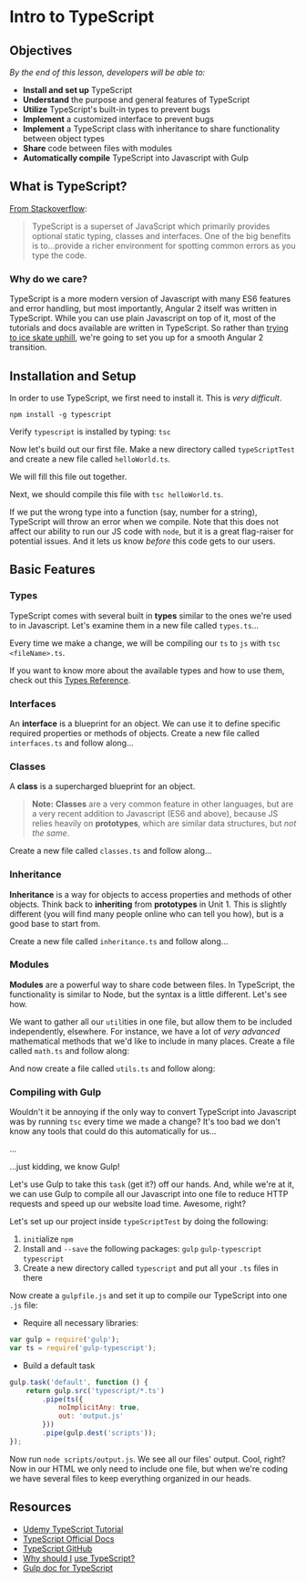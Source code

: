 <!-- Actually 11:13 -->

<!--11:00 5 minutes -->

<!--Hook: So throughout this course, we've been trying to teach you the legacy tools currently in use in web development, and slowly introducing the newer tools that are coming out.  One of the most useful new tools is TypeScript, for two main reasons: it provides functionality that JS developers have been asking for since the late 90s, and it was used to create many modern tools, most notably Angular 2 and Ionic 2 (an Angular-based framework for building mobile apps).  And as today is all about Angular 2, we should probably show you the language it's written in. -->

# Intro to TypeScript

## Objectives
*By the end of this lesson, developers will be able to:*

- **Install and set up** TypeScript
- **Understand** the purpose and general features of TypeScript
- **Utilize** TypeScript's built-in types to prevent bugs
- **Implement** a customized interface to prevent bugs
- **Implement** a TypeScript class with inheritance to share functionality between object types
- **Share** code between files with modules
- **Automatically compile** TypeScript into Javascript with Gulp

<!--11:05 5 minutes -->

<!--Actually 11:15 -->

## What is TypeScript?

[From Stackoverflow](http://stackoverflow.com/questions/12694530/what-is-typescript-and-why-would-i-use-it-in-place-of-javascript):

>TypeScript is a superset of JavaScript which primarily provides optional static typing, classes and interfaces. One of the big benefits is to...provide a richer environment for spotting common errors as you type the code.

### Why do we care?

TypeScript is a more modern version of Javascript with many ES6 features and error handling, but most importantly, Angular 2 itself was written in TypeScript.  While you can use plain Javascript on top of it, most of the tutorials and docs available are written in TypeScript.  So rather than [trying to ice skate uphill](https://www.youtube.com/watch?v=pXhKzY0BKwY), we're going to set you up for a smooth Angular 2 transition.

<!--Actually 11:17 -->

<!--11:10 5 minutes -->

## Installation and Setup

In order to use TypeScript, we first need to install it.  This is *very difficult*.

`npm install -g typescript`

Verify `typescript` is installed by typing: `tsc`

Now let's build out our first file.  Make a new directory called `typeScriptTest` and create a new file called `helloWorld.ts`.

We will fill this file out together.

<!--11:15 10 minutes -->

<!-- Catch-up with code below

-- Compile this file three times, one with just console.log:
console.log("Hello World");

-- then add a function

function hello(string) {
	console.log("Hello " + string);
}

hello("universe");

--then make it Typescripty

function hello(string: String) {
	console.log("Hello " + string);
}

hello("universe");
hello(5);
-->

Next, we should compile this file with `tsc helloWorld.ts`.

If we put the wrong type into a function (say, number for a string), TypeScript will throw an error when we compile.  Note that this does not affect our ability to run our JS code with `node`, but it is a great flag-raiser for potential issues.  And it lets us know *before* this code gets to our users.

<!--Add note here about installing typescript package in 

<!--Actually 11:36 -->

## Basic Features

<!--11:25 10 minutes -->

### Types

TypeScript comes with several built in **types** similar to the ones we're used to in Javascript.  Let's examine them in a new file called `types.ts`...

<!--Catch-up with code below

-- First start with:

var numero : Number = 1;
numero = 2;

-- Then:

numero = "fish";

--And talk about the error you see together

--Then go through the other major types:

var namey : String = "Bobz";

var isWinter : boolean = true;

--Pause before moving onto more complex types:

var names : string[] = ["Hans", "Franz"];

-- Then talk about function casting:

function getName() : string{
	return 1;
}

-- Look at the error then:

function noReturn() : void {
	console.log('yo log, whattup?');
}
-->

Every time we make a change, we will be compiling our `ts` to `js` with `tsc <fileName>.ts`.

If you want to know more about the available types and how to use them, check out this [Types Reference](https://www.typescriptlang.org/docs/handbook/basic-types.html).

<!--Actually 12:02 -->

### Interfaces

<!--Stopped doing catch-up-->

<!--11:35 5 minutes -->

An **interface** is a blueprint for an object.  We can use it to define specific required properties or methods of objects.  Create a new file called `interfaces.ts` and follow along...

<!--Catch-up with following code

-- Create the interface

interface Stark {
	name: String
}

-- And the function

function printName(stark : Stark) {
	console.log(stark.name);
}

-- Then call the following ways

printName({name:"Eddard"});

printName({age:22});

-- Talk about the error that comes up, then adjust

interface Stark {
	name: String,
	age?: number
}

printName({name:"Eddard"});

printName({name: "Bran", age:22});

-->

<!-- Actually 12:09 -->

### Classes

<!--11:40 10 minutes -->

A **class** is a supercharged blueprint for an object.

>**Note:** **Classes** are a very common feature in other languages, but are a very recent addition to Javascript (ES6 and above), because JS relies heavily on **prototypes**, which are similar data structures, but *not the same*.

Create a new file called `classes.ts` and follow along...

<!--Catch-up for code below

-- First create a class

class Stark {
	name: string = "Brandon";
	saying: String;
}

-- Then instantiate it

var ned = new Stark();

ned.saying = "Winter is coming!";

console.log(ned.saying);

-- Look familiar?  That's right, it's basically a constructor function--take a look at compiled JS

-- How do we put a method on the prototype?

class Stark {
	name: string = "Brandon";
	hello(person:string) {
		console.log("Hello, " + person);
	}
}

-- Now let's call it

ned.hello("Bobert");

-->

<!--Actually 12:18 -->

<!--11:50 10 minutes -->

### Inheritance

**Inheritance** is a way for objects to access properties and methods of other objects.  Think back to **inheriting** from **prototypes** in Unit 1.  This is slightly different (you will find many people online who can tell you how), but is a good base to start from.

Create a new file called `inheritance.ts` and follow along...

<!-- Catch-up for code below

-- Create a class:

class Person {
	name: string;
	dance() {
		console.log(this.name + " is dancing...");
	}
}

-- What if we want to pass a name in on person creation?  Put this inside the class

	constructor(name:string) {
		this.name = name;
	}

-- And dance:

var bran = new Person("Bran");

bran.dance();

-- Then extend:

class CoolPerson extends Person {
	dance() {
		console.log("awesomely!");
	}
}

var robb = new CoolPerson("Robb");
robb.dance();

-- Notice that Robb is not dancing yet...let's fix that...how do we reach a class *above* the current class?

	dance() {
		super.dance();
		console.log("awesomely!");
	}

-->

<!--Actually 12:27 still not catch-up -->

### Modules

<!--12:00 5 minutes -->

**Modules** are a powerful way to share code between files.  In TypeScript, the functionality is similar to Node, but the syntax is a little different.  Let's see how.

We want to gather all our `util`ities in one file, but allow them to be included independently, elsewhere.  For instance, we have a lot of *very advanced* mathematical methods that we'd like to include in many places.  Create a file called `math.ts` and follow along:

<!-- Catch-up for code below

export class Multiplication {
	timesTwo(n:number) {
		return n*2;
	}
}

-- Note that we could easily create another class called Addition, and we could put functions like `addTwo` inside it.  Does this look familiar?  (Yup, that's the ES6 method syntax)

-->

And now create a file called `utils.ts` and follow along:

<!-- Catch-up for code below

import math = require("./math");

var multiplication = new math.Multiplication();

console.log(multiplication.timesTwo(9));

-- Now try running utils.js...what happens?

-->

### Compiling with Gulp

<!--12:05 10 minutes -->

Wouldn't it be annoying if the only way to convert TypeScript into Javascript was by running `tsc` every time we made a change?  It's too bad we don't know any tools that could do this automatically for us...

...

...just kidding, we know Gulp!

Let's use Gulp to take this `task` (get it?) off our hands.  And, while we're at it, we can use Gulp to compile all our Javascript into one file to reduce HTTP requests and speed up our website load time.  Awesome, right?

Let's set up our project inside `typeScriptTest` by doing the following:

1. `init`ialize `npm`
2. Install and `--save` the following packages: `gulp` `gulp-typescript` `typescript`
3. Create a new directory called `typescript` and put all your `.ts` files in there

Now create a `gulpfile.js` and set it up to compile our TypeScript into one `.js` file:

- Require all necessary libraries:

```js
var gulp = require('gulp');
var ts = require('gulp-typescript');
```

- Build a default task

```js
gulp.task('default', function () {
    return gulp.src('typescript/*.ts')
        .pipe(ts({
            noImplicitAny: true,
            out: 'output.js'
        }))
        .pipe(gulp.dest('scripts'));
});
```

Now run `node scripts/output.js`.  We see all our files' output.  Cool, right?  Now in our HTML we only need to include one file, but when we're coding we have several files to keep everything organized in our heads.

## Resources

- [Udemy TypeScript Tutorial](https://www.udemy.com/typescript/learn/v4/overview)
- [TypeScript Official Docs](https://www.typescriptlang.org/)
- [TypeScript GitHub](https://github.com/Microsoft/TypeScript)
- [Why should I](http://stackoverflow.com/questions/12694530/what-is-typescript-and-why-would-i-use-it-in-place-of-javascript) [use TypeScript?](http://stackoverflow.com/questions/12694530/what-is-typescript-and-why-would-i-use-it-in-place-of-javascript/35048303#35048303)
- [Gulp doc for TypeScript](https://www.typescriptlang.org/docs/handbook/gulp.html)
